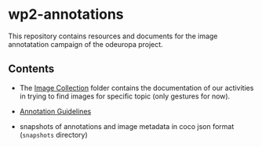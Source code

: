# wp2-annotations
This repository contains resources and documents for the image annotatation campaign of the odeuropa project.

## Contents

- The [Image Collection](image-collection) folder contains the documentation of our activities in trying to find images for specific topic (only gestures for now).

- [Annotation Guidelines](annotation-guidelines/annotation-guidelines.md) 

- snapshots of annotations and image metadata in coco json format (`snapshots` directory)

